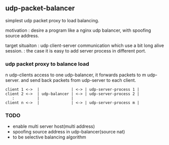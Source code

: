 ## udp-packet-balancer

simplest udp packet proxy to load balancing.

motivation
: desire a program like a nginx udp balancer, with spoofing source address.

target situaiton
: udp client-server communication which use a bit long alive session.
: the case it is easy to add server process in different port.

### udp packet proxy to balance load

n udp-clients access to one udp-balancer, it forwards packets to m udp-server.
and send back packets from udp-server to each client.

```
client 1 <->  |              | <-> | udp-server-process 1 |
client 2 <->  | udp-balancer | <-> | udp-server-process 2 |
   :          |              |       
client n <->  |              | <-> | udp-server-process m |
```

### TODO
- enable multi server host(multi address)
- spoofing source address in udp-balancer(source nat)
- to be selective balancing algorithm
